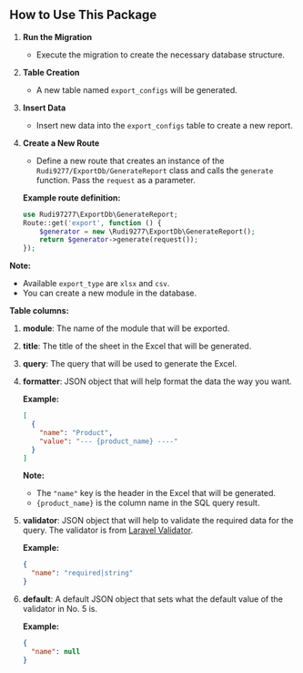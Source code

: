 ## How to Use This Package

1. **Run the Migration**

   - Execute the migration to create the necessary database structure.

2. **Table Creation**

   - A new table named `export_configs` will be generated.

3. **Insert Data**

   - Insert new data into the `export_configs` table to create a new report.

4. **Create a New Route**

   - Define a new route that creates an instance of the `Rudi9277/ExportDb/GenerateReport` class and calls the `generate` function. Pass the `request` as a parameter.

   **Example route definition:**

   ```php
   use Rudi97277\ExportDb\GenerateReport;
   Route::get('export', function () {
       $generator = new \Rudi9277\ExportDb\GenerateReport();
       return $generator->generate(request());
   });
   ```

**Note:**

- Available `export_type` are `xlsx` and `csv`.
- You can create a new module in the database.

**Table columns:**

1. **module**: The name of the module that will be exported.
2. **title**: The title of the sheet in the Excel that will be generated.
3. **query**: The query that will be used to generate the Excel.
4. **formatter**: JSON object that will help format the data the way you want.

   **Example:**

   ```json
   [
     {
       "name": "Product",
       "value": "--- {product_name} ----"
     }
   ]
   ```

   **Note:**

   - The `"name"` key is the header in the Excel that will be generated.
   - `{product_name}` is the column name in the SQL query result.

5. **validator**: JSON object that will help to validate the required data for the query. The validator is from [Laravel Validator](https://laravel.com/docs/11.x/validation).

   **Example:**

   ```json
   {
     "name": "required|string"
   }
   ```

6. **default**: A default JSON object that sets what the default value of the validator in No. 5 is.

   **Example:**

   ```json
   {
     "name": null
   }
   ```
